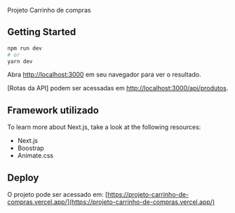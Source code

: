 Projeto Carrinho de compras

## Getting Started

```bash
npm run dev
# or
yarn dev
```

Abra [http://localhost:3000](http://localhost:3000) em seu navegador para ver o resultado.

[Rotas da API] podem ser acessadas em [http://localhost:3000/api/produtos](http://localhost:3000/api/prosutos). 


## Framework utilizado

To learn more about Next.js, take a look at the following resources:

- Next.js
- Boostrap
- Animate.css

## Deploy

O projeto pode ser acessado em: [https://projeto-carrinho-de-compras.vercel.app/](https://projeto-carrinho-de-compras.vercel.app/)
